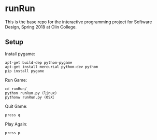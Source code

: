 # runRun
This is the base repo for the interactive programming project for Software Design, Spring 2018 at Olin College.

## Setup

Install pygame:

```
apt-get build-dep python-pygame
apt-get install mercurial python-dev python
pip install pygame
```

Run Game:

```
cd runRun/
python runRun.py (linux)
pythonw runRun.py (OSX)
```

Quit Game:

```
press q
```

Play Again:

```
press p
```
